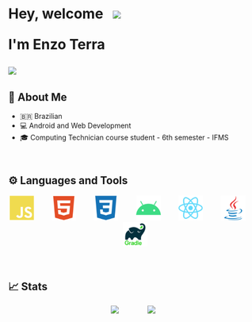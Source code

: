<h1> Hey, welcome &nbsp <img width="40px" src="https://raw.githubusercontent.com/iampavangandhi/iampavangandhi/master/gifs/Hi.gif"> <p> I'm Enzo Terra</p> </h1> 

<img width="250px" src="https://raw.githubusercontent.com/iampavangandhi/iampavangandhi/master/gifs/hello.gif">

<br>

## 🧑 About Me
- 🇧🇷 Brazilian
- 💻 Android and Web Development
- 🎓 Computing Technician course student - 6th semester - IFMS

<br>

## ⚙️ Languages and Tools

<div display="flex" align="center">
  <img width="50px" src="https://raw.githubusercontent.com/devicons/devicon/master/icons/javascript/javascript-plain.svg"> &nbsp &nbsp &nbsp &nbsp
  <img width="50px" src="https://raw.githubusercontent.com/devicons/devicon/master/icons/html5/html5-plain.svg"> &nbsp &nbsp &nbsp &nbsp
  <img width="50px" src="https://raw.githubusercontent.com/devicons/devicon/master/icons/css3/css3-plain.svg"> &nbsp &nbsp &nbsp &nbsp
  <img width="50px" src="https://github.com/enzoterra/enzoterra/blob/main/Icons/android.png"> &nbsp &nbsp &nbsp &nbsp
  <img width="50px" src="https://raw.githubusercontent.com/devicons/devicon/master/icons/react/react-original.svg"> &nbsp &nbsp &nbsp &nbsp
  <img width="50px" src="https://raw.githubusercontent.com/devicons/devicon/master/icons/java/java-original.svg"> &nbsp &nbsp &nbsp &nbsp
  <img width="50px" src="https://github.com/enzoterra/enzoterra/blob/main/Icons/gradle.png">
</div>

<br>
<br>

## 📈 Stats
<div align="center" display="flex">
  <img width="300px" src="https://github-readme-stats.vercel.app/api/top-langs/?username=enzoterra&layout=compact&theme=react">
  <img width="50px">
  <img width="415px" src="https://github-readme-stats.vercel.app/api?username=enzoterra&layout=compact&show_icons=true&theme=react&custom_title=Enzo Terra GitHub Stats&hide=issues">
</div>

<!--
**enzoterra/enzoterra** is a ✨ _special_ ✨ repository because its `README.md` (this file) appears on your GitHub profile.

Here are some ideas to get you started:

- 🔭 I’m currently working on ...
- 🌱 I’m currently learning ...
- 👯 I’m looking to collaborate on ...
- 🤔 I’m looking for help with ...
- 💬 Ask me about ...
- 📫 How to reach me: ...
- 😄 Pronouns: ...
- ⚡ Fun fact: ...
-->
